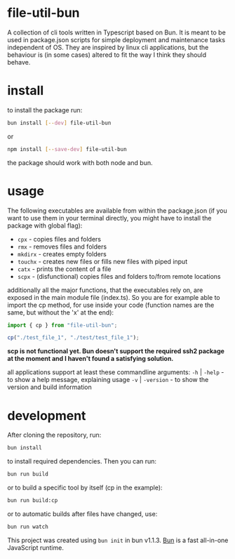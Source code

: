# file-util-bun

A collection of cli tools written in Typescript based on Bun. It is meant to be used in package.json scripts for simple deployment and maintenance tasks independent of OS. 
They are inspired by linux cli applications, but the behaviour is (in some cases) altered to fit the way I think they should behave.

# install

to install the package run:

```bash
bun install [--dev] file-util-bun
```

or 

```bash
npm install [--save-dev] file-util-bun
```

the package should work with both node and bun.

# usage

The following executables are available from within the package.json (if you want to use them in your terminal directly, you might have to install the package with global flag):

* `cpx` - copies files and folders
* `rmx` - removes files and folders
* `mkdirx` - creates empty folders
* `touchx` - creates new files or fills new files with piped input
* `catx` - prints the content of a file
* `scpx` - (disfunctional) copies files and folders to/from remote locations

additionally all the major functions, that the executables rely on, are exposed in the main module file (index.ts). So you are for example able to import the cp method, for use inside your code (function names are the same, but without the 'x' at the end):

```javascript
import { cp } from "file-util-bun";

cp("./test_file_1", "./test/test_file_1");
```

__scp is not functional yet. Bun doesn't support the required ssh2 package at the moment and I haven't found a satisfying solution.__

all applications support at least these commandline arguments:
`-h` | `-help` - to show a help message, explaining usage
`-v` | `-version` - to show the version and build information

# development

After cloning the repository, run:

```bash
bun install
```

to install required dependencies. Then you can run:

```bash
bun run build
```

or to build a specific tool by itself (cp in the example):

```bash
bun run build:cp
```

or to automatic builds after files have changed, use:

```bash
bun run watch
```


This project was created using `bun init` in bun v1.1.3. [Bun](https://bun.sh) is a fast all-in-one JavaScript runtime.
